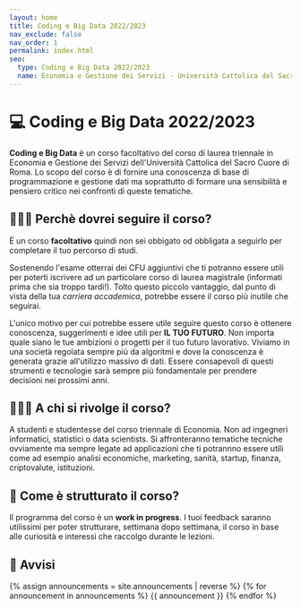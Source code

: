 ```yaml
---
layout: home
title: Coding e Big Data 2022/2023
nav_exclude: false
nav_order: 1
permalink: index.html
seo:
  type: Coding e Big Data 2022/2023
  name: Economia e Gestione dei Servizi - Università Cattolica del Sacro Cuore
---
```


# 💻 Coding e Big Data 2022/2023

**Coding e Big Data** è un corso facoltativo del corso di laurea triennale in Economia e Gestione dei Servizi dell'Università Cattolica del Sacro Cuore di Roma. Lo scopo del corso è di fornire una conoscenza di base di programmazione e gestione dati ma soprattutto di formare una sensibilità e pensiero critico nei confronti di queste tematiche.


## 👩🏻‍💻 Perchè dovrei seguire il corso?

È un corso **facoltativo** quindi non sei obbigato od obbligata a seguirlo per completare il tuo percorso di studi. 


Sostenendo l'esame otterrai dei CFU aggiuntivi che ti potranno essere utili per poterti iscrivere ad un particolare corso di laurea magistrale (informati prima che sia troppo tardi!). Tolto questo piccolo vantaggio, dal punto di vista della tua *carriera accademica*, potrebbe essere il corso più inutile che seguirai. 


L'unico motivo per cui potrebbe essere utile seguire questo corso è ottenere conoscenza, suggerimenti e idee utili per **IL TUO FUTURO**. Non importa quale siano le tue ambizioni o progetti per il tuo futuro lavorativo. Viviamo in una società regolata sempre più da algoritmi e dove la conoscenza è generata grazie all'utilizzo massivo di dati. Essere consapevoli di questi strumenti e tecnologie sarà sempre più fondamentale per prendere decisioni nei prossimi anni. 

## 👩🏻‍🎓 A chi si rivolge il corso?

A studenti e studentesse del corso triennale di Economia. Non ad ingegneri informatici, statistici o data scientists. Si affronteranno tematiche tecniche ovviamente ma sempre legate ad applicazioni che ti potrannno essere utili come ad esempio analisi economiche, marketing, sanità, startup, finanza, criptovalute, istituzioni. 


## 📘 Come è strutturato il corso?

Il programma del corso è un **work in progress**. I tuoi feedback saranno utilissimi per poter strutturare, settimana dopo settimana, il corso in base alle curiosità e interessi che raccolgo durante le lezioni. 

## 📌 Avvisi

{% assign announcements = site.announcements | reverse %}
{% for announcement in announcements %}
{{ announcement }}
{% endfor %}